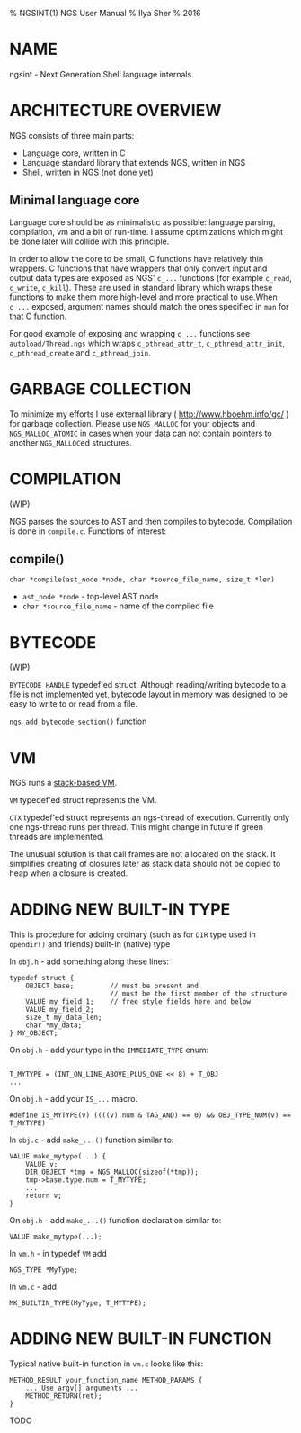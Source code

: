 % NGSINT(1) NGS User Manual
% Ilya Sher
% 2016

# NAME

ngsint - Next Generation Shell language internals.

# ARCHITECTURE OVERVIEW

NGS consists of three main parts:

* Language core, written in C
* Language standard library that extends NGS, written in NGS
* Shell, written in NGS (not done yet)

## Minimal language core

Language core should be as minimalistic as possible: language parsing, compilation, vm and a bit of run-time. I assume optimizations which might be done later will collide with this principle.

In order to allow the core to be small, C functions have relatively thin wrappers. C functions that have wrappers that only convert input and output data types are exposed as NGS' `c_...` functions (for example `c_read`, `c_write`, `c_kill`). These are used in standard library which wraps these functions to make them more high-level and more practical to use.When `c_...` exposed, argument names should match the ones specified in `man` for that C function.

For good example of exposing and wrapping `c_...` functions see `autoload/Thread.ngs` which wraps `c_pthread_attr_t`, `c_pthread_attr_init`, `c_pthread_create` and `c_pthread_join`. 

# GARBAGE COLLECTION

To minimize my efforts I use external library ( http://www.hboehm.info/gc/ ) for garbage collection. Please use `NGS_MALLOC` for your objects and `NGS_MALLOC_ATOMIC` in cases when your data can not contain pointers to another `NGS_MALLOC`ed structures.

# COMPILATION

(WIP)

NGS parses the sources to AST and then compiles to bytecode. Compilation is done in `compile.c`. Functions of interest:

## compile()

	char *compile(ast_node *node, char *source_file_name, size_t *len)

* `ast_node *node` - top-level AST node
* `char *source_file_name` - name of the compiled file


# BYTECODE

(WIP)

`BYTECODE_HANDLE` typedef'ed struct. Although reading/writing bytecode to a file is not implemented yet, bytecode layout in memory was designed to be easy to write to or read from a file.

`ngs_add_bytecode_section()` function

# VM

NGS runs a [stack-based VM](https://en.wikipedia.org/wiki/Stack_machine).

`VM` typedef'ed struct represents the VM.

`CTX` typedef'ed struct represents an ngs-thread of execution. Currently only one ngs-thread runs per thread. This might change in future if green threads are implemented.

The unusual solution is that call frames are not allocated on the stack. It simplifies creating of closures later as stack data should not be copied to heap when a closure is created.


# ADDING NEW BUILT-IN TYPE 

This is procedure for adding ordinary (such as for `DIR` type used in `opendir()` and friends) built-in (native) type

In `obj.h` - add something along these lines:

	typedef struct {
		OBJECT base;         // must be present and
		                     // must be the first member of the structure
		VALUE my_field_1;    // free style fields here and below
		VALUE my_field_2;
		size_t my_data_len;
		char *my_data;
	} MY_OBJECT;


On `obj.h` - add your type in the `IMMEDIATE_TYPE` enum:

	...
	T_MYTYPE = (INT_ON_LINE_ABOVE_PLUS_ONE << 8) + T_OBJ
	...

On `obj.h` - add your `IS_...` macro.

	#define IS_MYTYPE(v) ((((v).num & TAG_AND) == 0) && OBJ_TYPE_NUM(v) == T_MYTYPE)

In `obj.c` - add `make_...()` function similar to:

	VALUE make_mytype(...) {
		VALUE v;
		DIR_OBJECT *tmp = NGS_MALLOC(sizeof(*tmp));
		tmp->base.type.num = T_MYTYPE;
		...
		return v;
	}

On `obj.h` - add `make_...()` function declaration similar to:

	VALUE make_mytype(...);

In `vm.h` - in typedef `VM` add

	NGS_TYPE *MyType;

In `vm.c` - add

	MK_BUILTIN_TYPE(MyType, T_MYTYPE);

# ADDING NEW BUILT-IN FUNCTION

Typical native built-in function in `vm.c` looks like this:

	METHOD_RESULT your_function_name METHOD_PARAMS {
		... Use argv[] arguments ...
		METHOD_RETURN(ret);
	}

TODO
